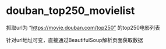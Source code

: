# douban_top250_movielist
抓取url为 “https://movie.douban.com/top250” 的top250电影列表

针对url地址可变，直接通过BeautifulSoup解析页面获取数据
